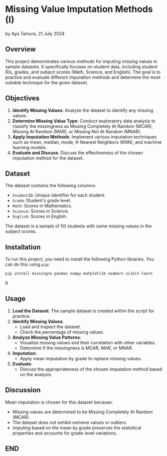 # Missing Value Imputation Methods (I)

by Aya Tamura, 21 July 2024

## Overview

This project demonstrates various methods for imputing missing values in sample datasets. It specifically focuses on student data, including student IDs, grades, and subject scores (Math, Science, and English). The goal is to practice and evaluate different imputation methods and determine the most suitable technique for the given dataset.

## Objectives

1. **Identify Missing Values**: Analyze the dataset to identify any missing values.
2. **Determine Missing Value Type**: Conduct exploratory data analysis to classify the missingness as Missing Completely At Random (MCAR), Missing At Random (MAR), or Missing Not At Random (MNAR).
3. **Apply Imputation Methods**: Implement various imputation techniques such as mean, median, mode, K-Nearest Neighbors (KNN), and machine learning models.
4. **Evaluate and Discuss**: Discuss the effectiveness of the chosen imputation method for the dataset.

## Dataset

The dataset contains the following columns:
- `StudentID`: Unique identifier for each student.
- `Grade`: Student's grade level.
- `Math`: Scores in Mathematics.
- `Science`: Scores in Science.
- `English`: Scores in English.

The dataset is a sample of 50 students with some missing values in the subject scores.

## Installation

To run this project, you need to install the following Python libraries. You can do this using `pip`:

```bash
pip install missingno pandas numpy matplotlib seaborn scikit-learn
```
ß
## Usage

1. **Load the Dataset**: The sample dataset is created within the script for practice.
2. **Identify Missing Values**:
   - Load and inspect the dataset.
   - Check the percentage of missing values.
3. **Analyze Missing Value Patterns**:
   - Visualize missing values and their correlation with other variables.
   - Determine if the missingness is MCAR, MAR, or MNAR.
4. **Imputation**:
   - Apply mean imputation by grade to replace missing values.
5. **Evaluate**:
   - Discuss the appropriateness of the chosen imputation method based on the analysis.


## Discussion

Mean imputation is chosen for this dataset because:
- Missing values are determined to be Missing Completely At Random (MCAR).
- The dataset does not exhibit extreme values or outliers.
- Imputing based on the mean by grade preserves the statistical properties and accounts for grade-level variations.

## END

